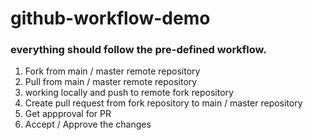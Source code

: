 # github-workflow-demo

### everything should follow the pre-defined workflow.
1. Fork from main / master remote repository 
2. Pull from main / master remote repository
3. working locally and push to remote fork repository
4. Create pull request from fork repository to main / master repository 
5. Get appproval for PR
6. Accept / Approve the changes

